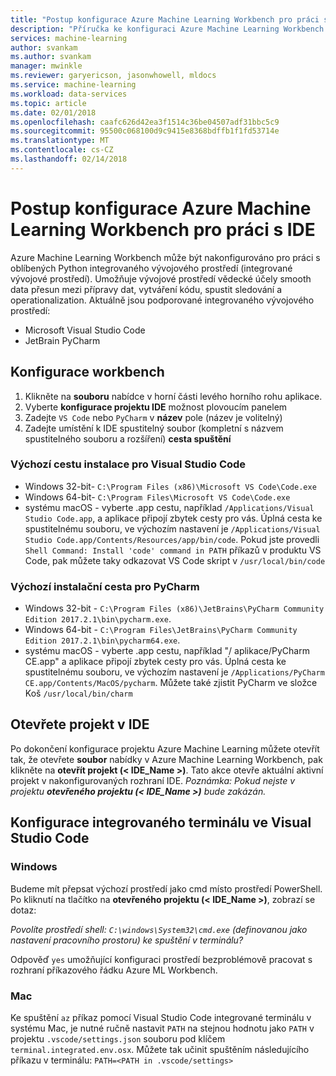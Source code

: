 ```yaml
---
title: "Postup konfigurace Azure Machine Learning Workbench pro práci s IDE?  | Dokumenty Microsoft"
description: "Příručka ke konfiguraci Azure Machine Learning Workbench pro práci s vaší IDE."
services: machine-learning
author: svankam
ms.author: svankam
manager: mwinkle
ms.reviewer: garyericson, jasonwhowell, mldocs
ms.service: machine-learning
ms.workload: data-services
ms.topic: article
ms.date: 02/01/2018
ms.openlocfilehash: caafc626d42ea3f1514c36be04507adf31bbc5c9
ms.sourcegitcommit: 95500c068100d9c9415e8368bdffb1f1fd53714e
ms.translationtype: MT
ms.contentlocale: cs-CZ
ms.lasthandoff: 02/14/2018
---
```

# <a name="how-to-configure-azure-machine-learning-workbench-to-work-with-an-ide"></a>Postup konfigurace Azure Machine Learning Workbench pro práci s IDE 

Azure Machine Learning Workbench může být nakonfigurováno pro práci s oblíbených Python integrovaného vývojového prostředí (integrované vývojové prostředí). Umožňuje vývojové prostředí vědecké účely smooth data přesun mezi přípravy dat, vytváření kódu, spustit sledování a operationalization. Aktuálně jsou podporované integrovaného vývojového prostředí:
- Microsoft Visual Studio Code 
- JetBrain PyCharm 

## <a name="configure-workbench"></a>Konfigurace workbench
1. Klikněte na **souboru** nabídce v horní části levého horního rohu aplikace. 
2. Vyberte **konfigurace projektu IDE** možnost plovoucím panelem 
3. Zadejte `VS Code` nebo `PyCharm` v **název** pole (název je volitelný)
4. Zadejte umístění k IDE spustitelný soubor (kompletní s názvem spustitelného souboru a rozšíření) **cesta spuštění**

### <a name="default-install-path-for-visual-studio-code"></a>Výchozí cestu instalace pro Visual Studio Code  

* Windows 32-bit- `C:\Program Files (x86)\Microsoft VS Code\Code.exe`
* Windows 64-bit- `C:\Program Files\Microsoft VS Code\Code.exe`
* systému macOS - vyberte .app cestu, například `/Applications/Visual Studio Code.app`, a aplikace připojí zbytek cesty pro vás. Úplná cesta ke spustitelnému souboru, ve výchozím nastavení je `/Applications/Visual Studio Code.app/Contents/Resources/app/bin/code`. Pokud jste provedli `Shell Command: Install 'code' command in PATH` příkazů v produktu VS Code, pak můžete taky odkazovat VS Code skript v `/usr/local/bin/code`

### <a name="default-install-path-for-pycharm"></a>Výchozí instalační cesta pro PyCharm 

* Windows 32-bit - `C:\Program Files (x86)\JetBrains\PyCharm Community Edition 2017.2.1\bin\pycharm.exe`. 
* Windows 64-bit - `C:\Program Files\JetBrains\PyCharm Community Edition 2017.2.1\bin\pycharm64.exe`.
* systému macOS - vyberte .app cestu, například "/ aplikace/PyCharm CE.app" a aplikace připojí zbytek cesty pro vás. Úplná cesta ke spustitelnému souboru, ve výchozím nastavení je `/Applications/PyCharm CE.app/Contents/MacOS/pycharm`. Můžete také zjistit PyCharm ve složce Koš `/usr/local/bin/charm`

## <a name="open-project-in-ide"></a>Otevřete projekt v IDE 
Po dokončení konfigurace projektu Azure Machine Learning můžete otevřít tak, že otevřete **soubor** nabídky v Azure Machine Learning Workbench, pak klikněte na **otevřít projekt (< IDE_Name >)**. Tato akce otevře aktuální aktivní projekt v nakonfigurovaných rozhraní IDE. _Poznámka: Pokud nejste v projektu **otevřeného projektu (< IDE_Name >)** bude zakázán._

## <a name="configuring-the-integrated-terminal-in-visual-studio-code"></a>Konfigurace integrovaného terminálu ve Visual Studio Code

### <a name="windows"></a>Windows 
Budeme mít přepsat výchozí prostředí jako cmd místo prostředí PowerShell. Po kliknutí na tlačítko na **otevřeného projektu (< IDE_Name >)**, zobrazí se dotaz: 

_Povolíte prostředí shell: `C:\windows\System32\cmd.exe` (definovanou jako nastavení pracovního prostoru) ke spuštění v terminálu?_

Odpověď `yes` umožňující konfiguraci prostředí bezproblémově pracovat s rozhraní příkazového řádku Azure ML Workbench.

### <a name="mac"></a>Mac
Ke spuštění `az` příkaz pomocí Visual Studio Code integrované terminálu v systému Mac, je nutné ručně nastavit `PATH` na stejnou hodnotu jako `PATH` v projektu `.vscode/settings.json` souboru pod klíčem `terminal.integrated.env.osx`. Můžete tak učinit spuštěním následujícího příkazu v terminálu: `PATH=<PATH in .vscode/settings>`
